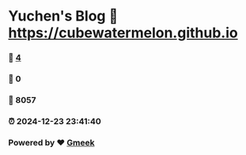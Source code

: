 # Yuchen's Blog :link: https://cubewatermelon.github.io 
### :page_facing_up: [4](https://cubewatermelon.github.io/tag.html) 
### :speech_balloon: 0 
### :hibiscus: 8057 
### :alarm_clock: 2024-12-23 23:41:40 
### Powered by :heart: [Gmeek](https://github.com/Meekdai/Gmeek)
